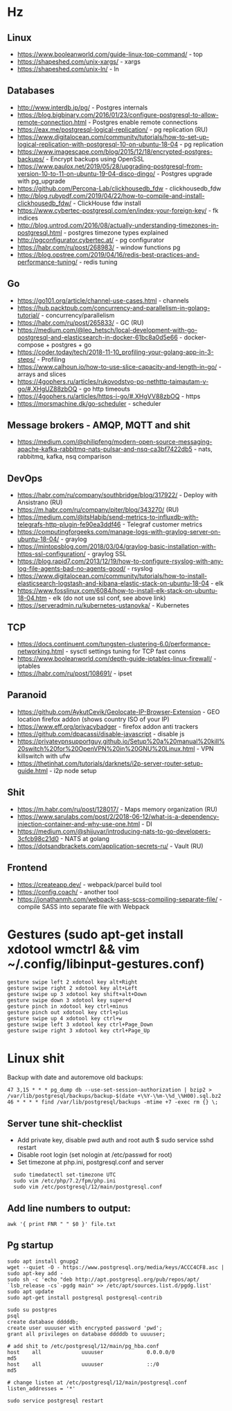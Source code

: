 # Hz

## Linux
- https://www.booleanworld.com/guide-linux-top-command/ - top
- https://shapeshed.com/unix-xargs/ - xargs
- https://shapeshed.com/unix-ln/ - ln

## Databases
- http://www.interdb.jp/pg/ - Postgres internals
- https://blog.bigbinary.com/2016/01/23/configure-postgresql-to-allow-remote-connection.html - Postgres enable remote connections
- https://eax.me/postgresql-logical-replication/ - pg replication (RU)
- https://www.digitalocean.com/community/tutorials/how-to-set-up-logical-replication-with-postgresql-10-on-ubuntu-18-04 - pg replication
- https://www.imagescape.com/blog/2015/12/18/encrypted-postgres-backups/ - Encrypt backups using OpenSSL
- https://www.paulox.net/2019/05/28/upgrading-postgresql-from-version-10-to-11-on-ubuntu-19-04-disco-dingo/ - Postgres upgrade with pg_upgrade
- https://github.com/Percona-Lab/clickhousedb_fdw - clickhousedb_fdw
- http://blog.rubypdf.com/2019/04/22/how-to-compile-and-install-clickhousedb_fdw/ - ClickHouse fdw install
- https://www.cybertec-postgresql.com/en/index-your-foreign-key/ - fk indices
- http://blog.untrod.com/2016/08/actually-understanding-timezones-in-postgresql.html - postgres timezone types explained
- http://pgconfigurator.cybertec.at/ - pg configurator
- https://habr.com/ru/post/268983/ - window functions pg
- https://blog.opstree.com/2019/04/16/redis-best-practices-and-performance-tuning/ - redis tuning

## Go
- https://go101.org/article/channel-use-cases.html - channels
- https://hub.packtpub.com/concurrency-and-parallelism-in-golang-tutorial/ - concurrency/parallelism
- https://habr.com/ru/post/265833/ - GC (RU)
- https://medium.com/@leo_hetsch/local-development-with-go-postgresql-and-elasticsearch-in-docker-61bc8a0d5e66 - docker-compose + postgres + go
- https://coder.today/tech/2018-11-10_profiling-your-golang-app-in-3-steps/ - Profiling
- https://www.calhoun.io/how-to-use-slice-capacity-and-length-in-go/ - arrays and slices
- https://4gophers.ru/articles/rukovodstvo-po-nethttp-taimautam-v-go/#.XHgUZ88zbOQ - go http timeouts
- https://4gophers.ru/articles/https-i-go/#.XHgVV88zbOQ - https
- https://morsmachine.dk/go-scheduler - scheduler

## Message brokers - AMQP, MQTT and shit
- https://medium.com/@philipfeng/modern-open-source-messaging-apache-kafka-rabbitmq-nats-pulsar-and-nsq-ca3bf7422db5 - nats, rabbitmq, kafka, nsq comparison

## DevOps
- https://habr.com/ru/company/southbridge/blog/317922/ - Deploy with Ansistrano (RU)
- https://m.habr.com/ru/company/piter/blog/343270/ (RU)
- https://medium.com/@itsHabib/send-metrics-to-influxdb-with-telegrafs-http-plugin-fe90ea3ddf46 - Telegraf customer metrics
- https://computingforgeeks.com/manage-logs-with-graylog-server-on-ubuntu-18-04/ - graylog
- https://mintopsblog.com/2018/03/04/graylog-basic-installation-with-https-ssl-configuration/ - graylog SSL
- https://blog.rapid7.com/2013/12/19/how-to-configure-rsyslog-with-any-log-file-agents-bad-no-agents-good/ - rsyslog
- https://www.digitalocean.com/community/tutorials/how-to-install-elasticsearch-logstash-and-kibana-elastic-stack-on-ubuntu-18-04 - elk
- https://www.fosslinux.com/6084/how-to-install-elk-stack-on-ubuntu-18-04.htm - elk (do not use ssl conf, see above link)
- https://serveradmin.ru/kubernetes-ustanovka/ - Kubernetes

## TCP
- https://docs.continuent.com/tungsten-clustering-6.0/performance-networking.html - sysctl settings tuning for TCP fast conns
- https://www.booleanworld.com/depth-guide-iptables-linux-firewall/ - iptables
- https://habr.com/ru/post/108691/ - ipset

## Paranoid
- https://github.com/AykutCevik/Geolocate-IP-Browser-Extension - GEO location firefox addon (shows country ISO of your IP)
- https://www.eff.org/privacybadger - firefox addon anti trackers
- https://github.com/dpacassi/disable-javascript - disable js
- https://privatevpnsupportguy.github.io/Setup%20a%20manual%20kill%20switch%20for%20OpenVPN%20in%20GNU%20Linux.html - VPN killswitch with ufw
- https://thetinhat.com/tutorials/darknets/i2p-server-router-setup-guide.html - i2p node setup

## Shit
- https://m.habr.com/ru/post/128017/ - Maps memory organization (RU)
- https://www.sarulabs.com/post/2/2018-06-12/what-is-a-dependency-injection-container-and-why-use-one.html - DI
- https://medium.com/@shijuvar/introducing-nats-to-go-developers-3cfcb98c21d0 - NATS at golang
- https://dotsandbrackets.com/application-secrets-ru/ - Vault (RU)

## Frontend
- https://createapp.dev/ - webpack/parcel build tool
- https://config.coach/ - another tool
- https://jonathanmh.com/webpack-sass-scss-compiling-separate-file/ - compile SASS into separate file with Webpack


# Gestures (sudo apt-get install xdotool wmctrl && vim ~/.config/libinput-gestures.conf)

```
gesture swipe left 2 xdotool key alt+Right
gesture swipe right 2 xdotool key alt+Left
gesture swipe up 3 xdotool key shift+alt+Down
gesture swipe down 3 xdotool key super+d
gesture pinch in xdotool key ctrl+minus
gesture pinch out xdotool key ctrl+plus
gesture swipe up 4 xdotool key ctrl+w
gesture swipe left 3 xdotool key ctrl+Page_Down
gesture swipe right 3 xdotool key ctrl+Page_Up
```


# Linux shit

Backup with date and autoremove old backups:

```
47 3,15 * * * pg_dump db --use-set-session-authorization | bzip2 > /var/lib/postgresql/backups/backup-$(date +\%Y-\%m-\%d_\%H00).sql.bz2
46 * * * * find /var/lib/postgresql/backups -mtime +7 -exec rm {} \;
```

## Server tune shit-checklist

- Add private key, disable pwd auth and root auth
  $ sudo service sshd restart
- Disable root login (set nologin at /etc/passwd for root)
- Set timezone at php.ini, postgresql.conf and server

```
  sudo timedatectl set-timezone UTC
  sudo vim /etc/php/7.2/fpm/php.ini
  sudo vim /etc/postgresql/12/main/postgresql.conf
```

## Add line numbers to output:

```
awk '{ print FNR " " $0 }' file.txt 
```

## Pg startup

```
sudo apt install gnupg2
wget --quiet -O - https://www.postgresql.org/media/keys/ACCC4CF8.asc | sudo apt-key add -
sudo sh -c 'echo "deb http://apt.postgresql.org/pub/repos/apt/ `lsb_release -cs`-pgdg main" >> /etc/apt/sources.list.d/pgdg.list'
sudo apt update
sudo apt-get install postgresql postgresql-contrib

sudo su postgres
psql
create database dddddb;
create user uuuuser with encrypted password 'pwd';
grant all privileges on database dddddb to uuuuser;

# add shit to /etc/postgresql/12/main/pg_hba.conf
host    all             uuuuser              0.0.0.0/0                       md5
host    all             uuuuser              ::/0                            md5

# change listen at /etc/postgresql/12/main/postgresql.conf
listen_addresses = '*'

sudo service postgresql restart
```


